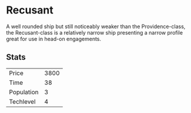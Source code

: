 # Recusant

A well rounded ship but still noticeably weaker than the Providence-class, the Recusant-class is a relatively narrow ship presenting a narrow profile great for use in head-on engagements.

## Stats

<table>
    <tr>
        <td>Price</td>
        <td>3800</td>
    </tr>
    <tr>
        <td>Time</td>
        <td>38</td>
    </tr>
    <tr>
        <td>Population</td>
        <td>3</td>
    </tr>
    <tr>
        <td>Techlevel</td>
        <td>4</td>
    </tr>
</table>
